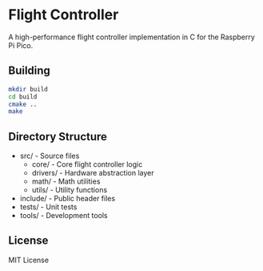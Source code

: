 # Flight Controller

A high-performance flight controller implementation in C for the Raspberry Pi Pico.

## Building

```bash
mkdir build
cd build
cmake ..
make
```

## Directory Structure

- src/ - Source files
  - core/ - Core flight controller logic
  - drivers/ - Hardware abstraction layer
  - math/ - Math utilities
  - utils/ - Utility functions
- include/ - Public header files
- tests/ - Unit tests
- tools/ - Development tools

## License

MIT License
